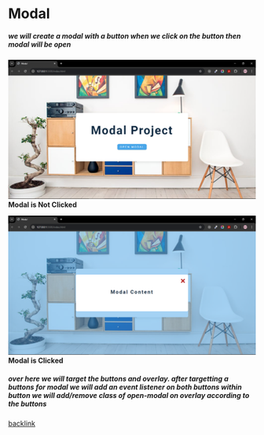 # Modal

##### we will create a modal with a button when we click on the button then modal will be open

![Modal](../06-modal/images/Screenshot%20(644).png)
**Modal is Not Clicked**

![Modal](../06-modal/images/Screenshot%20(645).png)
**Modal is Clicked**

##### over here we will target the buttons and overlay. after targetting a buttons for modal we will add an event listener on both buttons within button we will add/remove class of open-modal on overlay according to the buttons


[backlink](../ReadMe.md)